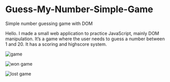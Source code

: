 # Guess-My-Number-Simple-Game
Simple number guessing game with DOM

Hello. I made a small web application to practice JavaScript, mainly DOM manipulation. It’s a game where the user needs to guess a number between 1 and 20. It has a scoring and highscore system.



![game](https://github.com/Makharaa/Guess-My-Number-Simple-Game/assets/74818584/cca77f43-3efb-49c6-8ff1-9c814a191927)


![won game](https://github.com/Makharaa/Guess-My-Number-Simple-Game/assets/74818584/198908d0-57c7-4862-a44e-2e29c7268e86)


![lost game](https://github.com/Makharaa/Guess-My-Number-Simple-Game/assets/74818584/35b349a4-8613-40f9-9df8-8fd05e74b4fd)
